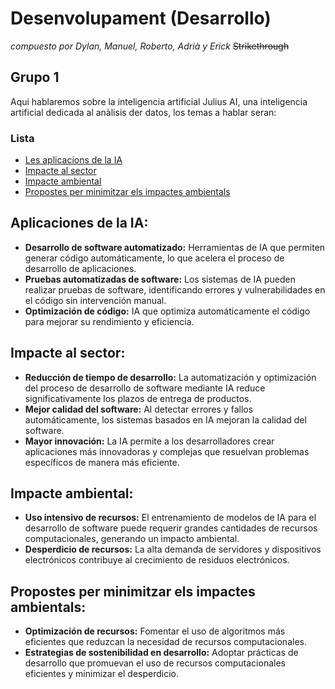 # Desenvolupament (Desarrollo)
_compuesto por Dylan, Manuel, Roberto, Adrià y Erick_
~~Strikethrough~~

## Grupo 1
Aqui hablaremos sobre la inteligencia artificial Julius AI, una inteligencia artificial dedicada al anàlisis der datos, los temas a hablar seran:

### Lista
- [Les aplicacions de la IA](Las_aplicaciones_de_la_IA.md)
- [Impacte al sector](inpacto_en_el_sector.md)
- [Impacte ambiental](Impacto_ambiental.md)
- [Propostes per minimitzar els impactes ambientals](Propostes_per_minimitzar_els_impactes_ambientals.md)

## Aplicaciones de la IA:
- **Desarrollo de software automatizado:** Herramientas de IA que permiten generar código automáticamente, lo que acelera el proceso de desarrollo de aplicaciones.
- **Pruebas automatizadas de software:** Los sistemas de IA pueden realizar pruebas de software, identificando errores y vulnerabilidades en el código sin intervención manual.
- **Optimización de código:** IA que optimiza automáticamente el código para mejorar su rendimiento y eficiencia.

## Impacte al sector:
- **Reducción de tiempo de desarrollo:** La automatización y optimización del proceso de desarrollo de software mediante IA reduce significativamente los plazos de entrega de productos.
- **Mejor calidad del software:** Al detectar errores y fallos automáticamente, los sistemas basados en IA mejoran la calidad del software.
- **Mayor innovación:** La IA permite a los desarrolladores crear aplicaciones más innovadoras y complejas que resuelvan problemas específicos de manera más eficiente.

## Impacte ambiental:
- **Uso intensivo de recursos:** El entrenamiento de modelos de IA para el desarrollo de software puede requerir grandes cantidades de recursos computacionales, generando un impacto ambiental.
- **Desperdicio de recursos:** La alta demanda de servidores y dispositivos electrónicos contribuye al crecimiento de residuos electrónicos.

## Propostes per minimitzar els impactes ambientals:
- **Optimización de recursos:** Fomentar el uso de algoritmos más eficientes que reduzcan la necesidad de recursos computacionales.
- **Estrategias de sostenibilidad en desarrollo:** Adoptar prácticas de desarrollo que promuevan el uso de recursos computacionales eficientes y minimizar el desperdicio.
